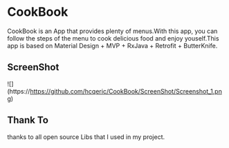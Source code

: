 # CookBook
CookBook is an App that provides plenty of menus.With this app, you can follow the steps of the menu to cook delicious food and enjoy youself.This app is based on Material Design + MVP + RxJava + Retrofit + ButterKnife.
## ScreenShot

![] (https://https://github.com/hcqeric/CookBook/ScreenShot/Screenshot_1.png)

## Thank To
thanks to all open source Libs that I used in my project.
